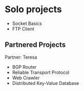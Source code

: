 # Solo projects
* Socket Basics
* FTP Client

## Partnered Projects 
Partner: Teresa
* BGP Router
* Reliable Transport Protocol
* Web Crawler
* Distributed Key-Value Database
